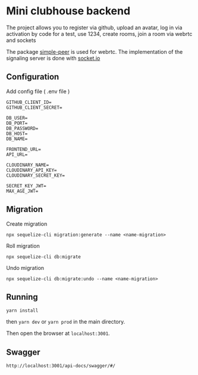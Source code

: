 # Mini clubhouse backend
The project allows you to register via github,
upload an avatar,
log in via activation by code for a test,
use 1234,
create rooms,
join a room via webrtc and sockets

The package [simple-peer](https://github.com/feross/simple-peer) is used for webrtc.
The implementation of the signaling server is done with [socket.io](https://socket.io/)

## Configuration
Add config file ( .env file )
```
GITHUB_CLIENT_ID=
GITHUB_CLIENT_SECRET=

DB_USER=
DB_PORT=
DB_PASSWORD=
DB_HOST=
DB_NAME=

FRONTEND_URL=
API_URL=

CLOUDINARY_NAME=
CLOUDINARY_API_KEY=
CLOUDINARY_SECRET_KEY=

SECRET_KEY_JWT=
MAX_AGE_JWT=
```

## Migration
Create migration
```
npx sequelize-cli migration:generate --name <name-migration>
```
Roll migration
```
npx sequelize-cli db:migrate
```
Undo migration
```
npx sequelize-cli db:migrate:undo --name <name-migration>
```
## Running
```
yarn install
```
then `yarn dev` or `yarn prod` in the main directory.

Then open the browser at `localhost:3001`.

## Swagger
```
http://localhost:3001/api-docs/swagger/#/
```
